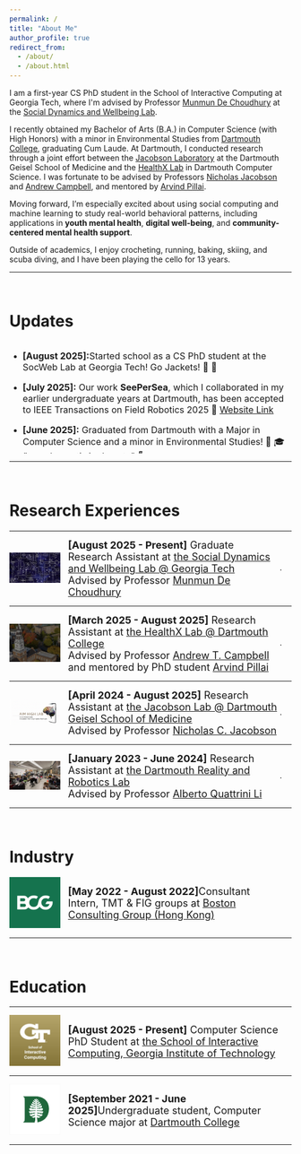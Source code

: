 ```yaml
---
permalink: /
title: "About Me"
author_profile: true
redirect_from: 
  - /about/
  - /about.html
---
```

I am a first-year CS PhD student in the School of Interactive Computing at Georgia Tech, where I'm advised by Professor [Munmun De Choudhury](http://www.munmund.net/index.html) at the [Social Dynamics and Wellbeing Lab](https://socweb.cc.gatech.edu/).

I recently obtained my Bachelor of Arts (B.A.) in Computer Science (with High Honors) with a minor in Environmental Studies from [Dartmouth College](https://home.dartmouth.edu/), graduating Cum Laude. At Dartmouth, I conducted research through a joint effort between the [Jacobson Laboratory](https://geiselmed.dartmouth.edu/jacobsonlab/) at the Dartmouth Geisel School of Medicine and the [HealthX Lab](https://healthx-dartmouth.org/) in Dartmouth Computer Science. I was fortunate to be advised by Professors [Nicholas Jacobson](https://www.nicholasjacobson.com/) and [Andrew Campbell](https://www.cs.dartmouth.edu/~campbell/), and mentored by [Arvind Pillai](https://arvind1609.github.io/). 

Moving forward, I’m especially excited about using social computing and machine learning to study real-world behavioral patterns, including applications in **youth mental health**, **digital well-being**, and **community-centered mental health support**.

Outside of academics, I enjoy crocheting, running, baking, skiing, and scuba diving, and I have been playing the cello for 13 years.

------
<br>

Updates
======

<div style="overflow-y: scroll; height:200px;">
<ul>

<li><p style="font-size:medium;"><b>[August 2025]:</b>Started school as a CS PhD student at the SocWeb Lab at Georgia Tech! Go Jackets! 🐝 🥳 </p></li>

<li><p style="font-size:medium;"><b>[July 2025]:</b> Our work <b>SeePerSea</b>, which I collaborated in my earlier undergraduate years at Dartmouth, has been accepted to IEEE Transactions on Field Robotics 2025 🥳 <a href="https://seepersea.github.io/">Website Link</a></p></li>

<li><p style="font-size:medium;"><b>[June 2025]:</b> Graduated from Dartmouth with a Major in Computer Science and a minor in Environmental Studies! 🌲 🎓 <em>"vox clamantis in deserto" 💚</em></p></li>

<li><p style="font-size:medium;"><b>[June 2025]:</b> Successfully defended my undergraduate thesis in CS at Dartmouth! <b>MotionTeller: Multi-modal Integration of Wearable Time-Series with LLMs for Health and Behavioral Understanding</b>, has been awarded High Honors! Yay! 🥳 Now in review at the Dartmouth Digital Commons</p></li>

</ul>
</div>

------
<br>

Research Experiences
======

------

<div class="row"> 
  <span style="width:20%; height:auto; display: inline-block; justify-content:center; vertical-align: middle;"><img src="/images/SocWeb.jpg" alt="GaTech SocWeb Lab Icon" style="max-width:90%; height:auto; object-fit: contain; margin:auto;"></span>
  <span style="width:75%; height:auto; display: inline-block; vertical-align: middle;font-size:large;"><b>[August 2025 - Present]</b> Graduate Research Assistant at <a href="https://socweb.cc.gatech.edu/">the Social Dynamics and Wellbeing Lab @ Georgia Tech</a>
  <br> Advised by Professor <a href="https://www.cs.dartmouth.edu/~campbell/">Munmun De Choudhury</a></span>.
</div>

------

<div class="row"> 
  <span style="width:20%; height:auto; display: inline-block; justify-content:center; vertical-align: middle;"><img src="/images/healthX.jpg" alt="Dartmouth Jacobson Lab Icon" style="max-width:90%; height:auto; object-fit: contain; margin:auto;"></span>
  <span style="width:75%; height:auto; display: inline-block; vertical-align: middle;font-size:large;"><b>[March 2025 - August 2025]</b> Research Assistant at <a href="https://healthx-dartmouth.org/">the HealthX Lab @ Dartmouth College</a>
  <br> Advised by Professor <a href="https://www.cs.dartmouth.edu/~campbell/">Andrew T. Campbell</a> and mentored by PhD student <a href="https://arvindpillai.io/">Arvind Pillai</a></span>.
</div>

------

<div class="row"> 
  <span style="width:20%; height:auto; display: inline-block; justify-content:center; vertical-align: middle;"><img src="/images/dartmouth_jacobson_lab_icon.png" alt="Dartmouth Jacobson Lab Icon" style="max-width:90%; height:auto; object-fit: contain; margin:auto;"></span>
  <span style="width:75%; height:auto; display: inline-block; vertical-align: middle;font-size:large;"><b>[April 2024 - August 2025]</b> Research Assistant at <a href="https://geiselmed.dartmouth.edu/jacobsonlab/">the Jacobson Lab @ Dartmouth Geisel School of Medicine</a>
  <br> Advised by Professor <a href="http://nicholasjacobson.com/">Nicholas C. Jacobson</a></span>.
</div>

------

<div class="row"> 
  <span style="width:20%; height:auto; display: inline-block; justify-content:center; vertical-align: middle;"><img src="/images/dartmouth_robotics_logo.png" alt="Dartmouth RLab Icon" style="max-width:90%; height:auto; object-fit: contain; margin:auto;"></span>
  <span style="width:75%; height:auto; display: inline-block; vertical-align: middle;font-size:large;"><b>[January 2023 - June 2024]</b> Research Assistant at <a href="https://home.dartmouth.edu/">the Dartmouth Reality and Robotics Lab</a>
  <br> Advised by Professor <a href="https://rlab.cs.dartmouth.edu/albertoq/">Alberto Quattrini Li</a></span>.
</div>

------

<br>

Industry
======

<div class="row"> 
  <span style="width:20%; height:auto; display: inline-block; justify-content:center; vertical-align: middle;"><img src="/images/BCG_logo.png" alt="BCG HK Icon" style="max-width:90%; height:auto; object-fit: contain; margin:auto;"></span>
  <span style="width:75%; height:auto; display: inline-block; vertical-align: middle;font-size:large;"><b>[May 2022 - August 2022]</b>Consultant Intern, TMT & FIG groups at <a href="https://www.bcg.com/offices/hong-kong/default">Boston Consulting Group (Hong Kong)</a></span>
</div>

------

<br>

Education
======

------

<div class="row"> 
  <span style="width:20%; height:auto; display: inline-block; justify-content:center; vertical-align: middle;"><img src="/images/gatech_sic_logo.jpg" alt="GaTech SIC Icon" style="max-width:90%; height:auto; object-fit: contain; margin:auto;"></span>
  <span style="width:75%; height:auto; display: inline-block; vertical-align: middle;font-size:large;"><b>[August 2025 - Present]</b> Computer Science PhD Student at <a href="https://www.ic.gatech.edu/">the School of Interactive Computing, Georgia Institute of Technology</a></span>
</div>

------

<div class="row"> 
  <span style="width:20%; height:auto; display: inline-block; justify-content:center; vertical-align: middle;"><img src="/images/dartmouth_logo.png" alt="Dartmouth Icon" style="max-width:90%; height:auto; object-fit: contain; margin:auto;"></span>
  <span style="width:75%; height:auto; display: inline-block; vertical-align: middle;font-size:large;"><b>[September 2021 - June 2025]</b>Undergraduate student, Computer Science major at <a href="https://home.dartmouth.edu/">Dartmouth College</a></span>
</div>

------
